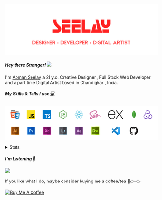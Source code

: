 [![banner](./images/seelay.svg)](https://seelay.in)

##### Hey there Stranger! <img src="https://media.giphy.com/media/hvRJCLFzcasrR4ia7z/giphy.gif" width="25px">

I'm [Abman Seelay](https://seelay.in) a 21 y.o. Creative Designer , Full Stack Web Developer and a part time Digital Artist based in Chandighar , India.

##### My Skills & Tolls I use 💻

[![banner](./images/skills&tools.svg)](https://seelay.in)

<details>
  <summary>Stats</summary>

---

<!--START_SECTION:waka-->

![Profile Views](http://img.shields.io/badge/Profile%20Views-24-blue)

**🐱 My Github Data**

> 🏆 126 Contributions in the Year 2021
>
> 📦 492.0 kB Used in Github's Storage
>
> 🚫 Not Opted to Hire
>
> 📜 1 Public Repository
>
> 🔑 70 Private Repositories
>
> **I'm a Night 🦉**

```text
🌞 Morning    130 commits    ██████░░░░░░░░░░░░░░░░░░░   23.59%
🌆 Daytime    43 commits     ██░░░░░░░░░░░░░░░░░░░░░░░   7.8%
🌃 Evening    141 commits    ██████░░░░░░░░░░░░░░░░░░░   25.59%
🌙 Night      237 commits    ██████████░░░░░░░░░░░░░░░   43.01%

```

📅 **I'm Most Productive on Thursday**

```text
Monday       109 commits    █████░░░░░░░░░░░░░░░░░░░░   19.78%
Tuesday      86 commits     ████░░░░░░░░░░░░░░░░░░░░░   15.61%
Wednesday    42 commits     ██░░░░░░░░░░░░░░░░░░░░░░░   7.62%
Thursday     138 commits    ██████░░░░░░░░░░░░░░░░░░░   25.05%
Friday       68 commits     ███░░░░░░░░░░░░░░░░░░░░░░   12.34%
Saturday     57 commits     ██░░░░░░░░░░░░░░░░░░░░░░░   10.34%
Sunday       51 commits     ██░░░░░░░░░░░░░░░░░░░░░░░   9.26%

```

📊 **This Week I Spent My Time On**

```text
⌚︎ Time Zone: Asia/Kolkata

💬 Programming Languages:
Other                    14 hrs 39 mins      ███████████████████████░░   92.4%
Markdown                 31 mins             ░░░░░░░░░░░░░░░░░░░░░░░░░   3.34%
JavaScript               16 mins             ░░░░░░░░░░░░░░░░░░░░░░░░░   1.69%
JSON                     10 mins             ░░░░░░░░░░░░░░░░░░░░░░░░░   1.07%
YAML                     4 mins              ░░░░░░░░░░░░░░░░░░░░░░░░░   0.43%

🔥 Editors:
Browser                  14 hrs 29 mins      ██████████████████████░░░   91.33%
VS Code                  1 hr 22 mins        ██░░░░░░░░░░░░░░░░░░░░░░░   8.67%

🐱‍💻 Projects:
ImSeelay                 6 hrs 10 mins       █████████░░░░░░░░░░░░░░░░   38.87%
about                    4 hrs 13 mins       ██████░░░░░░░░░░░░░░░░░░░   26.59%
COVID-19                 3 hrs 37 mins       █████░░░░░░░░░░░░░░░░░░░░   22.86%
gh-update                59 mins             █░░░░░░░░░░░░░░░░░░░░░░░░   6.23%
playing                  43 mins             █░░░░░░░░░░░░░░░░░░░░░░░░   4.53%

💻 Operating System:
Windows                  15 hrs 52 mins      █████████████████████████   100.0%

```

**I Mostly Code in JavaScript**

```text
JavaScript               46 repos            ████████████████░░░░░░░░░   65.71%
TypeScript               11 repos            ████░░░░░░░░░░░░░░░░░░░░░   15.71%
HTML                     7 repos             ██░░░░░░░░░░░░░░░░░░░░░░░   10.0%
CSS                      3 repos             █░░░░░░░░░░░░░░░░░░░░░░░░   4.29%
Vue                      2 repos             ░░░░░░░░░░░░░░░░░░░░░░░░░   2.86%

```

**Timeline**

![Chart not found](https://raw.githubusercontent.com/ImSeelay/ImSeelay/master/charts/bar_graph.png)

<!--END_SECTION:waka-->

---

 </details>

##### I'm Listening 🎵

<object data="https://now-play.vercel.app/api/generate?uid=7a17a86e-d6b7-43b5-8d9c-1d6dae42a779" >

  <img src="https://now-play.vercel.app/api/generate?uid=7a17a86e-d6b7-43b5-8d9c-1d6dae42a779" />

</object>

If you like what I do, maybe consider buying me a coffee/tea 🥺👉👈

<a href="https://www.buymeacoffee.com/seelay" target="_blank"><img src="https://cdn.buymeacoffee.com/buttons/v2/default-red.png" alt="Buy Me A Coffee" width="150" ></a>
